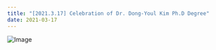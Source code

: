 ```yaml
---
title: "[2021.3.17] Celebration of Dr. Dong-Youl Kim Ph.D Degree"
date: 2021-03-17 
---
```


![Image](//bspl.korea.ac.kr/Board/Gallery/DrKim_2021.png) 